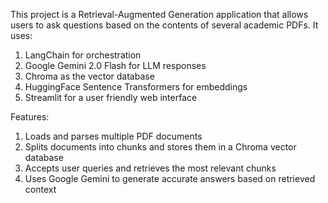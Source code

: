 This project is a Retrieval-Augmented Generation application that allows users to ask questions based on the contents of several academic PDFs. It uses:

1. LangChain for orchestration
2. Google Gemini 2.0 Flash for LLM responses
3. Chroma as the vector database
4. HuggingFace Sentence Transformers for embeddings
5. Streamlit for a user friendly web interface


Features:
1. Loads and parses multiple PDF documents
2. Splits documents into chunks and stores them in a Chroma vector database
3. Accepts user queries and retrieves the most relevant chunks
4. Uses Google Gemini to generate accurate answers based on retrieved context
